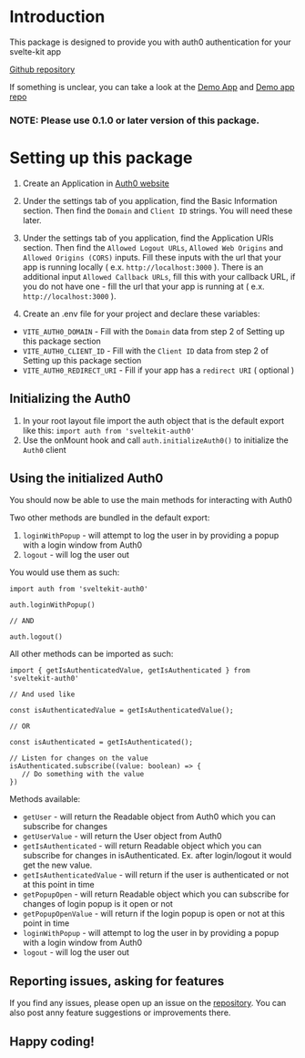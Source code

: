 # Introduction

This package is designed to provide you with auth0 authentication for your svelte-kit app

[Github repository](https://github.com/Golemas7/sveltekit-auth0)

If something is unclear, you can take a look at the [Demo App](https://master--extraordinary-babka-cc02be.netlify.app) and [Demo app repo](https://github.com/Golemas7/sveltekit-auth0)


### NOTE: Please use 0.1.0 or later version of this package.


### 

# Setting up this package

1. Create an Application in [Auth0 website](https://auth0.com/)

2. Under the settings tab of you application, find the Basic Information section.
Then find the `Domain` and `Client ID` strings. You will need these later.

3. Under the settings tab of you application, find the Application URIs section. 
   Then find the `Allowed Logout URLs`, `Allowed Web Origins` and `Allowed Origins (CORS)` inputs. 
   Fill these inputs with the url that your app is running locally ( e.x. `http://localhost:3000` ).
   There is an additional input `Allowed Callback URLs`, fill this with your callback URL, if you do not have one - fill the url that your app is running at ( e.x. `http://localhost:3000` ).

4. Create an .env file for your project and declare these variables:

* `VITE_AUTH0_DOMAIN` - Fill with the `Domain` data from step 2 of Setting up this package section
* `VITE_AUTH0_CLIENT_ID` - Fill with the `Client ID` data from step 2 of Setting up this package section
* `VITE_AUTH0_REDIRECT_URI` - Fill if your app has a `redirect URI` ( optional )

## Initializing the Auth0

1. In your root layout file import the auth object that is the default export like this:
```import auth from 'sveltekit-auth0'```
2. Use the onMount hook and call ```auth.initializeAuth0()``` to initialize the `Auth0` client

## Using the initialized Auth0
You should now be able to use the main methods for interacting with Auth0

Two other methods are bundled in the default export:
1. `loginWithPopup` - will attempt to log the user in by providing a popup with a login window from Auth0
2. `logout` - will log the user out

You would use them as such:
```
import auth from 'sveltekit-auth0'

auth.loginWithPopup()

// AND

auth.logout()
```


All other methods can be imported as such:

```
import { getIsAuthenticatedValue, getIsAuthenticated } from 'sveltekit-auth0'

// And used like

const isAuthenticatedValue = getIsAuthenticatedValue();

// OR

const isAuthenticated = getIsAuthenticated();

// Listen for changes on the value
isAuthenticated.subscribe((value: boolean) => {
   // Do something with the value
})
```

Methods available:

* `getUser` - will return the Readable<User> object from Auth0 which you can subscribe for changes
* `getUserValue` - will return the User object from Auth0
* `getIsAuthenticated` - will return Readable<boolean> object which you can subscribe for changes in isAuthenticated. 
Ex. after login/logout it would get the new value.
* `getIsAuthenticatedValue` - will return if the user is authenticated or not at this point in time
* `getPopupOpen` - will return Readable<boolean> object which you can subscribe for changes of login popup is it open or not
* `getPopupOpenValue` - will return if the login popup is open or not at this point in time
* `loginWithPopup` - will attempt to log the user in by providing a popup with a login window from Auth0
* `logout` - will log the user out


## Reporting issues, asking for features

If you find any issues, please open up an issue on the [repository](https://github.com/Golemas7/sveltekit-auth0).
You can also post anny feature suggestions or improvements there.

## Happy coding!